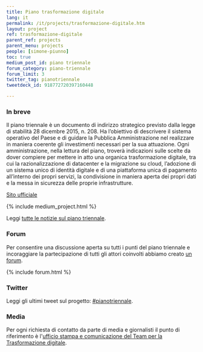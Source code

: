 ```yaml
---
title: Piano trasformazione digitale
lang: it
permalink: /it/projects/trasformazione-digitale.htm
layout: project
ref: trasformazione-digitale
parent_ref: projects
parent_menu: projects
people: [simone-piunno]
toc: true
medium_post_id: piano triennale
forum_category: piano-triennale
forum_limit: 3
twitter_tag: pianotriennale
tweetdeck_id: 918772720397160448

---
```


### In breve

Il piano triennale è un documento di indirizzo strategico previsto dalla legge di stabilità 28 dicembre 2015, n. 208. Ha l’obiettivo di descrivere il sistema operativo del Paese e di guidare la Pubblica Amministrazione nel realizzare in maniera coerente gli investimenti necessari per la sua attuazione.  Ogni amministrazione, nella lettura del piano, troverà indicazioni sulle scelte da dover compiere per mettere in atto una organica trasformazione digitale, tra cui la razionalizzazione di datacenter e la migrazione su cloud, l’adozione di un sistema unico di identità digitale e di una piattaforma unica di pagamento all’interno dei propri servizi, la condivisione in maniera aperta dei propri dati e la messa in sicurezza delle proprie infrastrutture.

[Sito ufficiale](https://pianotriennale-ict.italia.it/)

{% include medium_project.html %}

Leggi [tutte le notizie sul piano triennale](https://medium.com/team-per-la-trasformazione-digitale/piano-triennale/home).

### Forum

Per consentire una discussione aperta su tutti i punti del piano triennale e incoraggiare la partecipazione di tutti gli attori coinvolti abbiamo creato [un forum](https://forum.italia.it/c/piano-triennale).

{% include forum.html %}

### Twitter

Leggi gli ultimi tweet sul progetto: [#pianotriennale](https://twitter.com/search?f=tweets&q=%23pianotriennale%20from%3Ateamdigitaleit&src=typd).

### Media 
Per ogni richiesta di contatto da parte di media e giornalisti il punto di riferimento è l'[ufficio stampa e comunicazione del Team per la Trasformazione digitale](https://teamdigitale.governo.it/it/contatti).
